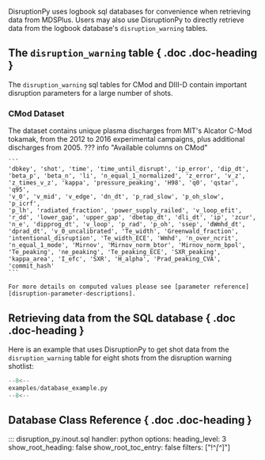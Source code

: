DisruptionPy uses logbook sql databases for convenience when retrieving data from MDSPlus. Users may also use DisruptionPy to directly retrieve data from the logbook database's `disruption_warning` tables.

## The `disruption_warning` table { .doc .doc-heading }
The `disruption_warning` sql tables for CMod and DIII-D contain important disruption parameters for a large number of shots.

### CMod Dataset
The dataset contains unique plasma discharges from MIT's Alcator C-Mod tokamak, from the 2012 to 2016 experimental campaigns, plus additional discharges from 2005.
??? info "Available columns on CMod"

	```
	'dbkey', 'shot', 'time', 'time_until_disrupt', 'ip_error', 'dip_dt',
	'beta_p', 'beta_n', 'li', 'n_equal_1_normalized', 'z_error', 'v_z',
	'z_times_v_z', 'kappa', 'pressure_peaking', 'H98', 'q0', 'qstar', 'q95',
	'v_0', 'v_mid', 'v_edge', 'dn_dt', 'p_rad_slow', 'p_oh_slow', 'p_icrf',
	'p_lh', 'radiated_fraction', 'power_supply_railed', 'v_loop_efit',
	'r_dd', 'lower_gap', 'upper_gap', 'dbetap_dt', 'dli_dt', 'ip', 'zcur',
	'n_e', 'dipprog_dt', 'v_loop', 'p_rad', 'p_oh', 'ssep', 'dWmhd_dt',
	'dprad_dt', 'v_0_uncalibrated', 'Te_width', 'Greenwald_fraction',
	'intentional_disruption', 'Te_width_ECE', 'Wmhd', 'n_over_ncrit',
	'n_equal_1_mode', 'Mirnov', 'Mirnov_norm_btor', 'Mirnov_norm_bpol',
	'Te_peaking', 'ne_peaking', 'Te_peaking_ECE', 'SXR_peaking',
	'kappa_area', 'I_efc', 'SXR', 'H_alpha', 'Prad_peaking_CVA',
	'commit_hash'
	```

	For more details on computed values please see [parameter reference][disruption-parameter-descriptions].

## Retrieving data from the SQL database { .doc .doc-heading }
Here is an example that uses DisruptionPy to get shot data from the `disruption_warning` table
for eight shots from the disruption warning shotlist:
```python
--8<--
examples/database_example.py
--8<--
```

## Database Class Reference { .doc .doc-heading }

::: disruption_py.inout.sql
    handler: python
	options:
	  heading_level: 3
	  show_root_heading: false
	  show_root_toc_entry: false
	  filters: ["!^_[^_]"]
        
